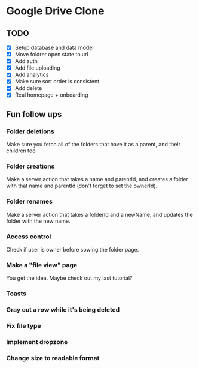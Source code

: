 # Google Drive Clone

## TODO

- [x] Setup database and data model
- [x] Move foldrer open state to url
- [x] Add auth
- [x] Add file uploading
- [x] Add analytics
- [x] Make sure sort order is consistent
- [x] Add delete
- [x] Real homepage + onboarding

## Fun follow ups

### Folder deletions

Make sure you fetch all of the folders that have it as a parent, and their children too

### Folder creations

Make a server action that takes a name and parentId, and creates a folder with that name and parentId (don't forget to set the ownerId).

### Folder renames

Make a server action that takes a folderId and a newName, and updates the folder with the new name.

### Access control

Check if user is owner before sowing the folder page.

### Make a "file view" page

You get the idea. Maybe check out my last tutorial?

### Toasts

### Gray out a row while it's being deleted

### Fix file type

### Implement dropzone

### Change size to readable format
